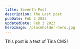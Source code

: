 ```yaml
---
title: Seventh Post
description: The Last post
pubDate: Feb 3 2023
updatedDate: Feb 3 2023
heroImage: /placeholder-hero.jpg
---
```


This post is a test of Tina CMS!
